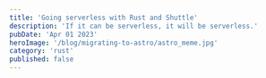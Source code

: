 ```yaml
---
title: 'Going serverless with Rust and Shuttle'
description: 'If it can be serverless, it will be serverless.'
pubDate: 'Apr 01 2023'
heroImage: '/blog/migrating-to-astro/astro_meme.jpg'
category: 'rust'
published: false
---
```

